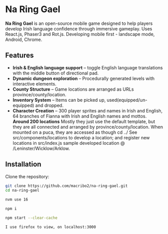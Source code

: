 # Na Ring Gael  

**Na Ring Gael** is an open-source mobile game designed to help players develop Irish language confidence through immersive gameplay. 
Uses React.js, Phaser3 and Rot.js.
Developing mobile first - landscape mode, Android, Chrome.


## Features  
- **Irish & English language support** – toggle English language translations with the middle button of directional pad.
- **Dynamic dungeon exploration** – Procedurally generated levels with interactive elements. 
- **County Structure** – Game locations are arranged as URLs province/county/location. 
- **Inventory System** – Items can be picked up, used(equipped/un-equipped) and dropped. 
- **Character Creation** – 300 player sprites and names in Irish and English, 64 branches of Fianna with Irish and English names and mottos.  
**Around 200 locations** Mostly they just use the default template, but they are all connected and arranged by province/county/location. When mounted on a puca, they are accessed as though cd ../ 
See src/components/locations to develop a location; and register new locations in src/index.js sample developed location @ /Leninster/Wicklow/Arklow. 

## Installation  
Clone the repository:  
```bash
git clone https://github.com/macribo2/na-ring-gael.git
cd na-ring-gael

nvm use 16

npm i

npm start --clear-cache   

I use firefox to view, on localhost:3000
